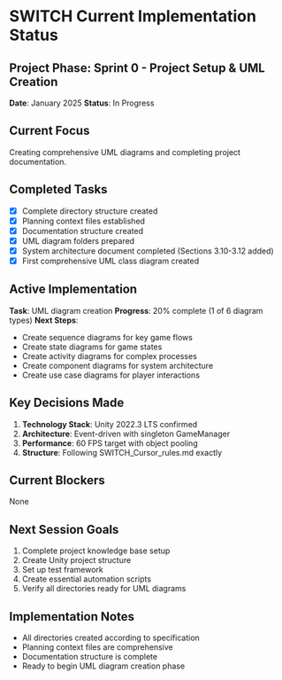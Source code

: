 # SWITCH Current Implementation Status

## Project Phase: Sprint 0 - Project Setup & UML Creation
**Date**: January 2025
**Status**: In Progress

## Current Focus
Creating comprehensive UML diagrams and completing project documentation.

## Completed Tasks
- [x] Complete directory structure created
- [x] Planning context files established
- [x] Documentation structure created
- [x] UML diagram folders prepared
- [x] System architecture document completed (Sections 3.10-3.12 added)
- [x] First comprehensive UML class diagram created

## Active Implementation
**Task**: UML diagram creation
**Progress**: 20% complete (1 of 6 diagram types)
**Next Steps**: 
- Create sequence diagrams for key game flows
- Create state diagrams for game states
- Create activity diagrams for complex processes
- Create component diagrams for system architecture
- Create use case diagrams for player interactions

## Key Decisions Made
1. **Technology Stack**: Unity 2022.3 LTS confirmed
2. **Architecture**: Event-driven with singleton GameManager
3. **Performance**: 60 FPS target with object pooling
4. **Structure**: Following SWITCH_Cursor_rules.md exactly

## Current Blockers
None

## Next Session Goals
1. Complete project knowledge base setup
2. Create Unity project structure
3. Set up test framework
4. Create essential automation scripts
5. Verify all directories ready for UML diagrams

## Implementation Notes
- All directories created according to specification
- Planning context files are comprehensive
- Documentation structure is complete
- Ready to begin UML diagram creation phase
